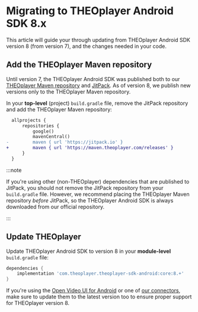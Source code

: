 # Migrating to THEOplayer Android SDK 8.x

This article will guide your through updating from THEOplayer Android SDK version 8 (from version 7),
and the changes needed in your code.

## Add the THEOplayer Maven repository

Until version 7, the THEOplayer Android SDK was published both to our [THEOplayer Maven repository](https://maven.theoplayer.com/)
and [JitPack](https://jitpack.io/#THEOplayer/theoplayer-sdk-android).
As of version 8, we publish new versions only to the THEOplayer Maven repository.

In your **top-level** (project) `build.gradle` file, remove the JitPack repository
and add the THEOplayer Maven repository:

```diff
  allprojects {
      repositories {
          google()
          mavenCentral()
-         maven { url 'https://jitpack.io' }
+         maven { url 'https://maven.theoplayer.com/releases' }
      }
  }
```

:::note

If you're using other (non-THEOplayer) dependencies that are published to JitPack,
you should not remove the JitPack repository from your `build.gradle` file.
However, we recommend placing the THEOplayer Maven repository _before_ JitPack,
so the THEOplayer Android SDK is always downloaded from our official repository.

:::

## Update THEOplayer

Update THEOplayer Android SDK to version 8 in your **module-level** `build.gradle` file:

```groovy
dependencies {
    implementation 'com.theoplayer.theoplayer-sdk-android:core:8.+'
}
```

If you're using the [Open Video UI for Android](/open-video-ui/android/) or one of [our connectors](/theoplayer/connectors/android/),
make sure to update them to the latest version too to ensure proper support for THEOplayer version 8.
